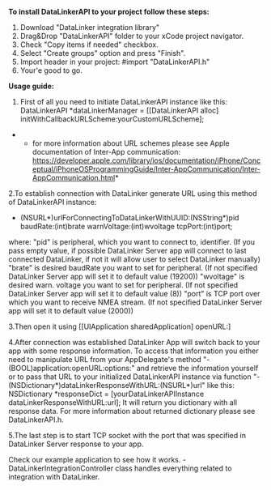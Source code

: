 **To install DataLinkerAPI to your project follow these steps:**

1. Download "DataLinker integration library"
3. Drag&Drop "DataLinkerAPI" folder to your xCode project navigator.
2. Check "Copy items if needed" checkbox.
3. Select "Create groups" option and press "Finish".
4. Import header in your project:
	#import "DataLinkerAPI.h"
5. Your'e good to go. 



**Usage guide:**
1. First of all you need to initiate DataLinkerAPI instance like this:
	DataLinkerAPI *dataLinkerManager = [[DataLinkerAPI alloc] initWithCallbackURLScheme:yourCustomURLScheme];

* - for more information about URL schemes please see Apple documentation of Inter-App communication:
https://developer.apple.com/library/ios/documentation/iPhone/Conceptual/iPhoneOSProgrammingGuide/Inter-AppCommunication/Inter-AppCommunication.html*


2.To establish connection with DataLinker generate URL using this method of DataLinkerAPI instance:
- (NSURL*)urlForConnectingToDataLinkerWithUUID:(NSString*)pid 
				      baudRate:(int)brate
				   warnVoltage:(int)wvoltage 
				       tcpPort:(int)port;

where:
	"pid" is peripheral, which you want to connect to, identifier. (If you pass empty value, if possible DataLinker Server app will connect to last connected DataLinker, if not it will allow user to select DataLinker manually)
	"brate" is desired baudRate you want to set for peripheral. (If not specified DataLinker Server app will set it to default value (19200))
	"wvoltage" is desired warn. voltage you want to set for peripheral. (If not specified DataLinker Server app will set it to default value (8))
	"port" is TCP port over which you want to receive NMEA stream. (If not specified DataLinker Server app will set it to default value (2000))



3.Then open it using [[UIApplication sharedApplication] openURL:]



4.After connection was established DataLinker App will switch back to your app with some response information. To access that information you either need to manipulate URL from your AppDelegate's method "- (BOOL)application:openURL:options:" and retrieve the information yourself or to pass that URL to your initialized DataLinkerAPI instance via function "- (NSDictionary*)dataLinkerResponseWithURL:(NSURL*)url" like this:
	NSDictionary *responseDict = [yourDataLinkerAPIInstance dataLinkerResponseWithURL:url];
It will return you dictionary with all response data. For more information about returned dictionary please see DataLinkerAPI.h.

5.The last step is to start TCP socket with the port that was specified in DataLinker Server response to your app.


Check our example application to see how it works.
	- DataLinkerIntegrationController class handles everything related to integration with DataLinker.